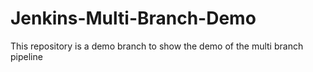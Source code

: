 # Jenkins-Multi-Branch-Demo
This repository is a demo branch to show the demo of the multi branch pipeline
